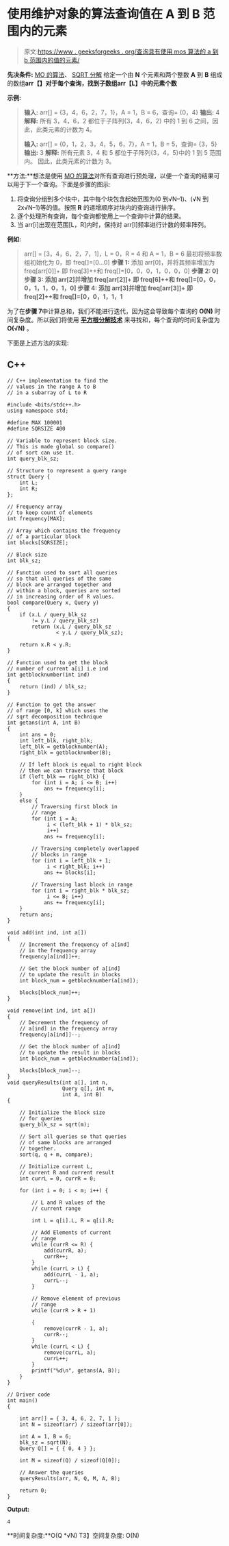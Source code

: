 # 使用维护对象的算法查询值在 A 到 B 范围内的元素

> 原文:[https://www . geeksforgeeks . org/查询具有使用 mos 算法的 a 到 b 范围内的值的元素/](https://www.geeksforgeeks.org/queries-for-elements-having-values-within-the-range-a-to-b-using-mos-algorithm/)

**先决条件:** [MO 的算法](https://www.geeksforgeeks.org/mos-algorithm-query-square-root-decomposition-set-1-introduction/)、 [SQRT 分解](https://www.geeksforgeeks.org/sqrt-square-root-decomposition-technique-set-1-introduction/)
给定一个由 **N** 个元素和两个整数 **A** 到 **B** 组成的数组**arr【】**对于每个查询，找到子数组**arr【L】中的元素个数**

**示例:**

> **输入:** arr[] = {3，4，6，2，7，1}，A = 1，B = 6，查询= {0，4}
> **输出:** 4
> **解释:**
> 所有 3，4，6，2 都位于子阵列{3，4，6，2}
> 中的 1 到 6 之间，因此，此类元素的计数为 4。
> 
> **输入:** arr[] = {0，1，2，3，4，5，6，7}，A = 1，B = 5，查询= {3，5}
> **输出:** 3
> **解释:**
> 所有元素 3，4 和 5 都位于子阵列{3，4，5}中的 1 到 5 范围内。
> 因此，此类元素的计数为 3。

**方法:**想法是使用 [MO 的算法](https://www.geeksforgeeks.org/mos-algorithm-query-square-root-decomposition-set-1-introduction/)对所有查询进行预处理，以便一个查询的结果可以用于下一个查询。下面是步骤的图示:

1.  将查询分组到多个块中，其中每个块包含起始范围为(0 到√N–1)、(√N 到 2x√N–1)等的值。按照 **R** 的递增顺序对块内的查询进行排序。
2.  逐个处理所有查询，每个查询都使用上一个查询中计算的结果。
3.  当 arr[i]出现在范围[L，R]内时，保持对 arr[I]频率进行计数的频率阵列。

**例如:**

> arr[] = [3，4，6，2，7，1]，L = 0，R = 4 和 A = 1，B = 6
> 最初将频率数组初始化为 0，即 freq[]=[0…0]
> **步骤 1:** 添加 arr[0]，并将其频率增加为 freq[arr[0]]+
> 即 freq[3]++和 freq[]=[0，0，0，1，0，0，0]
> **步骤 2: 0]
> **步骤 3:** 添加 arr[2]并增加 freq[arr[2]]+
> 即 freq[6]++和 freq[]=[0，0，0，1，1，0，1，0]
> **步骤 4:** 添加 arr[3]并增加 freq[arr[3]]+
> 即 freq[2]++和 freq[]=[0，0，1，1，1**

为了在**步骤 7**中计算总和，我们不能进行迭代，因为这会导致每个查询的 **O(N)** 时间复杂度。所以我们将使用 [**平方根分解技术**](https://www.geeksforgeeks.org/sqrt-square-root-decomposition-technique-set-1-introduction/) 来寻找和，每个查询的时间复杂度为 **O(√N)** 。

下面是上述方法的实现:

## C++

```
// C++ implementation to find the
// values in the range A to B
// in a subarray of L to R

#include <bits/stdc++.h>
using namespace std;

#define MAX 100001
#define SQRSIZE 400

// Variable to represent block size.
// This is made global so compare()
// of sort can use it.
int query_blk_sz;

// Structure to represent a query range
struct Query {
    int L;
    int R;
};

// Frequency array
// to keep count of elements
int frequency[MAX];

// Array which contains the frequency
// of a particular block
int blocks[SQRSIZE];

// Block size
int blk_sz;

// Function used to sort all queries
// so that all queries of the same
// block are arranged together and
// within a block, queries are sorted
// in increasing order of R values.
bool compare(Query x, Query y)
{
    if (x.L / query_blk_sz
        != y.L / query_blk_sz)
        return (x.L / query_blk_sz
                < y.L / query_blk_sz);

    return x.R < y.R;
}

// Function used to get the block
// number of current a[i] i.e ind
int getblocknumber(int ind)
{
    return (ind) / blk_sz;
}

// Function to get the answer
// of range [0, k] which uses the
// sqrt decomposition technique
int getans(int A, int B)
{
    int ans = 0;
    int left_blk, right_blk;
    left_blk = getblocknumber(A);
    right_blk = getblocknumber(B);

    // If left block is equal to right block
    // then we can traverse that block
    if (left_blk == right_blk) {
        for (int i = A; i <= B; i++)
            ans += frequency[i];
    }
    else {
        // Traversing first block in
        // range
        for (int i = A;
             i < (left_blk + 1) * blk_sz;
             i++)
            ans += frequency[i];

        // Traversing completely overlapped
        // blocks in range
        for (int i = left_blk + 1;
             i < right_blk; i++)
            ans += blocks[i];

        // Traversing last block in range
        for (int i = right_blk * blk_sz;
             i <= B; i++)
            ans += frequency[i];
    }
    return ans;
}

void add(int ind, int a[])
{
    // Increment the frequency of a[ind]
    // in the frequency array
    frequency[a[ind]]++;

    // Get the block number of a[ind]
    // to update the result in blocks
    int block_num = getblocknumber(a[ind]);

    blocks[block_num]++;
}

void remove(int ind, int a[])
{
    // Decrement the frequency of
    // a[ind] in the frequency array
    frequency[a[ind]]--;

    // Get the block number of a[ind]
    // to update the result in blocks
    int block_num = getblocknumber(a[ind]);

    blocks[block_num]--;
}
void queryResults(int a[], int n,
                  Query q[], int m,
                  int A, int B)
{

    // Initialize the block size
    // for queries
    query_blk_sz = sqrt(m);

    // Sort all queries so that queries
    // of same blocks are arranged
    // together.
    sort(q, q + m, compare);

    // Initialize current L,
    // current R and current result
    int currL = 0, currR = 0;

    for (int i = 0; i < m; i++) {

        // L and R values of the
        // current range

        int L = q[i].L, R = q[i].R;

        // Add Elements of current
        // range
        while (currR <= R) {
            add(currR, a);
            currR++;
        }
        while (currL > L) {
            add(currL - 1, a);
            currL--;
        }

        // Remove element of previous
        // range
        while (currR > R + 1)

        {
            remove(currR - 1, a);
            currR--;
        }
        while (currL < L) {
            remove(currL, a);
            currL++;
        }
        printf("%d\n", getans(A, B));
    }
}

// Driver code
int main()
{

    int arr[] = { 3, 4, 6, 2, 7, 1 };
    int N = sizeof(arr) / sizeof(arr[0]);

    int A = 1, B = 6;
    blk_sz = sqrt(N);
    Query Q[] = { { 0, 4 } };

    int M = sizeof(Q) / sizeof(Q[0]);

    // Answer the queries
    queryResults(arr, N, Q, M, A, B);

    return 0;
}
```

**Output:** 

```
4
```

**时间复杂度:**O(Q *√N)
T3】空间复杂度: O(N)
